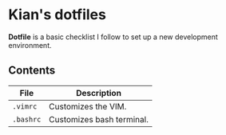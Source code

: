 # Kian's dotfiles

**Dotfile** is a basic checklist I follow to set up a new development environment.

## Contents

| File | Description |
| --- | --- |
| `.vimrc` | Customizes the VIM. |
| `.bashrc` | Customizes bash terminal. |

